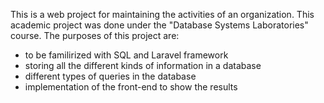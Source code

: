 This is a web project for maintaining the activities of an organization. This academic project was done under the "Database Systems Laboratories" course. The purposes of this project are:
- to be familirized with SQL and Laravel framework
- storing all the different kinds of information in a database
- different types of queries in the database
- implementation of the front-end to show the results
